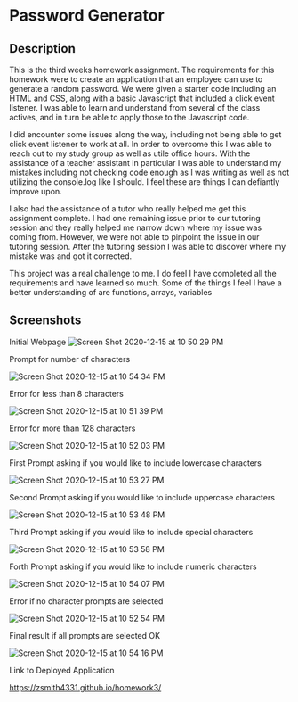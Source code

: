 # Password Generator

## Description

This is the third weeks homework assignment. The requirements for this homework were to create an application that an employee can use to generate a random password. We were given a starter code including an HTML and CSS, along with a basic Javascript that included a click event listener. I was able to learn and understand from several of the class actives, and in turn be able to apply those to the Javascript code. 

I did encounter some issues along the way, including not being able to get click event listener to work at all. In order to overcome this I was able to reach out to my study group as well as utile office hours. With the assistance of a teacher assistant in particular I was able to understand my mistakes including not checking code enough as I was writing as well as not utilizing the console.log like I should. I feel these are things I can defiantly improve upon.

I also had the assistance of a tutor who really helped me get this assignment complete. I had one remaining issue prior to our tutoring session and they really helped me narrow down where my issue was coming from. However, we were not able to pinpoint the issue in our tutoring session. After the tutoring session I was able to discover where my mistake was and got it corrected. 

This project was a real challenge to me. I do feel I have completed all the requirements and have learned so much. Some of the things I feel I have a better understanding of are functions, arrays, variables

## Screenshots

Initial Webpage
![Screen Shot 2020-12-15 at 10 50 29 PM](https://user-images.githubusercontent.com/71040754/102303213-b900a100-3f28-11eb-885e-340730e4d45b.png)

Prompt for number of characters

![Screen Shot 2020-12-15 at 10 54 34 PM](https://user-images.githubusercontent.com/71040754/102303259-ce75cb00-3f28-11eb-9f59-182459525540.png)

Error for less than 8 characters

![Screen Shot 2020-12-15 at 10 51 39 PM](https://user-images.githubusercontent.com/71040754/102303280-d7ff3300-3f28-11eb-9caa-06961856c599.png)

Error for more than 128 characters

![Screen Shot 2020-12-15 at 10 52 03 PM](https://user-images.githubusercontent.com/71040754/102303291-ddf51400-3f28-11eb-8dbd-7ab84e90a674.png)

First Prompt asking if you would like to include lowercase characters

![Screen Shot 2020-12-15 at 10 53 27 PM](https://user-images.githubusercontent.com/71040754/102303308-e6e5e580-3f28-11eb-83a9-fa8b790fe41d.png)

Second Prompt asking if you would like to include uppercase characters

![Screen Shot 2020-12-15 at 10 53 48 PM](https://user-images.githubusercontent.com/71040754/102303315-ea796c80-3f28-11eb-9dad-cd59b05548b0.png)

Third Prompt asking if you would like to include special characters

![Screen Shot 2020-12-15 at 10 53 58 PM](https://user-images.githubusercontent.com/71040754/102303319-ee0cf380-3f28-11eb-92fc-dd301c65c302.png)

Forth Prompt asking if you would like to include numeric characters

![Screen Shot 2020-12-15 at 10 54 07 PM](https://user-images.githubusercontent.com/71040754/102303338-f49b6b00-3f28-11eb-98f7-7f715be01b5a.png)

Error if no character prompts are selected

![Screen Shot 2020-12-15 at 10 52 54 PM](https://user-images.githubusercontent.com/71040754/102303300-e2b9c800-3f28-11eb-9647-d711463900b7.png)

Final result if all prompts are selected OK

![Screen Shot 2020-12-15 at 10 54 16 PM](https://user-images.githubusercontent.com/71040754/102303345-f82ef200-3f28-11eb-88ad-4f837c95f987.png)


Link to Deployed Application

https://zsmith4331.github.io/homework3/
